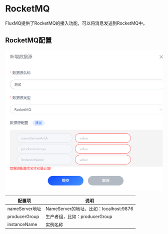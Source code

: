 # RocketMQ
FluxMQ提供了RocketMQ的接入功能，可以将消息发送到RocketMQ中。

## RocketMQ配置
![img_5.png](../../../assets/images/gzyq/source/img_5.png)

| 配置项           | 说明                              |
|---------------|---------------------------------|
| nameServer地址  | NameServer的地址，比如：localhost:9876 |
| producerGroup | 生产者组，比如：producerGroup           |
| instanceName  | 实例名称                            |